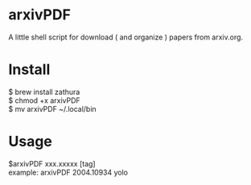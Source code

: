 # arxivPDF
A little shell script for download ( and organize ) papers from arxiv.org.

# Install
$ brew install zathura <br>
$ chmod +x arxivPDF <br>
$ mv arxivPDF ~/.local/bin

# Usage
$arxivPDF xxx.xxxxx [tag] <br>
example: arxivPDF 2004.10934 yolo
